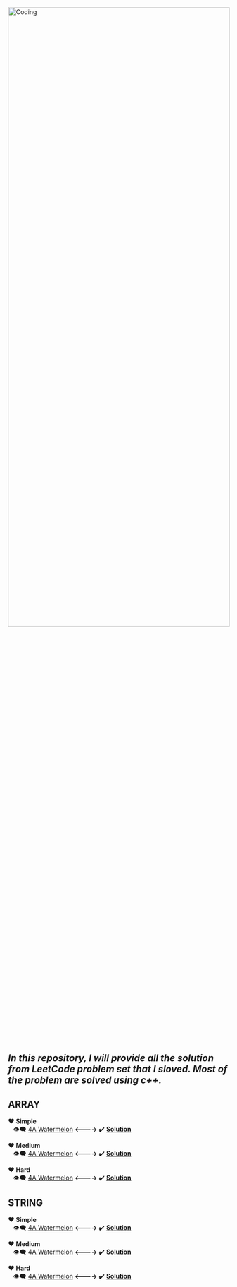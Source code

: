
<img align="center" width="100%" height="60%" alt="Coding" src="https://i.ibb.co/mckb90Z/leetcd.jpg">


## ***In this repository, I will provide all the solution from LeetCode problem set that I sloved. Most of the problem are solved using c++.***

## **ARRAY**


   **:heart: Simple** </br>
     &nbsp;&nbsp; :eye_speech_bubble: [4A Watermelon](https://codeforces.com/problemset/problem/4/A) <span><b><----></b></span>
     :heavy_check_mark: <a href="https://github.com/Masum-SM/CodeForces/blob/main/Difficulty-800/A_Watermelon.cpp"><b>Solution</b></a>

  **:heart: Medium**
 </br>
    &nbsp;&nbsp; :eye_speech_bubble: [4A Watermelon](https://codeforces.com/problemset/problem/4/A) <span><b><----></b></span>
     :heavy_check_mark: <a href="https://github.com/Masum-SM/CodeForces/blob/main/Difficulty-800/A_Watermelon.cpp"><b>Solution</b></a>
 
 
 **:heart: Hard**
 </br>
    &nbsp;&nbsp; :eye_speech_bubble: [4A Watermelon](https://codeforces.com/problemset/problem/4/A) <span><b><----></b></span>
     :heavy_check_mark: <a href="https://github.com/Masum-SM/CodeForces/blob/main/Difficulty-800/A_Watermelon.cpp"><b>Solution</b></a>
  
  
## **STRING**


   **:heart: Simple** </br>
     &nbsp;&nbsp; :eye_speech_bubble: [4A Watermelon](https://codeforces.com/problemset/problem/4/A) <span><b><----></b></span>
     :heavy_check_mark: <a href="https://github.com/Masum-SM/CodeForces/blob/main/Difficulty-800/A_Watermelon.cpp"><b>Solution</b></a>

  **:heart: Medium**
 </br>
    &nbsp;&nbsp; :eye_speech_bubble: [4A Watermelon](https://codeforces.com/problemset/problem/4/A) <span><b><----></b></span>
     :heavy_check_mark: <a href="https://github.com/Masum-SM/CodeForces/blob/main/Difficulty-800/A_Watermelon.cpp"><b>Solution</b></a>
 
 
 **:heart: Hard**
 </br>
    &nbsp;&nbsp; :eye_speech_bubble: [4A Watermelon](https://codeforces.com/problemset/problem/4/A) <span><b><----></b></span>
     :heavy_check_mark: <a href="https://github.com/Masum-SM/CodeForces/blob/main/Difficulty-800/A_Watermelon.cpp"><b>Solution</b></a>

  
